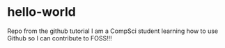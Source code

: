 # hello-world
Repo from the github tutorial
I am a CompSci student learning how to use Github so I can contribute to FOSS!!!
